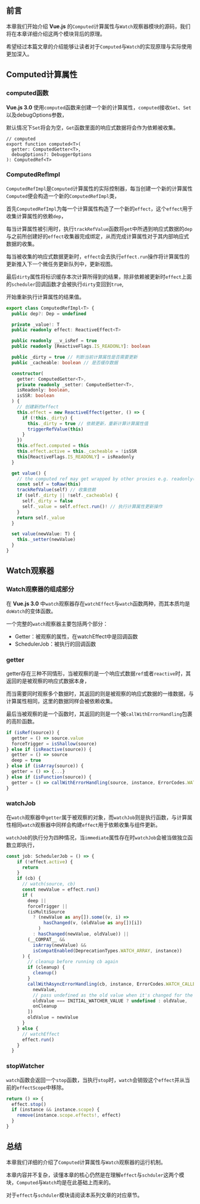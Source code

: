 ## 前言

本章我们开始介绍 __Vue.js__ 的`Computed`计算属性与`Watch`观察器模块的源码，我们将在本章详细介绍这两个模块背后的原理。  

希望经过本篇文章的介绍能够让读者对于`Computed`与`Watch`的实现原理与实际使用更加深入。

## Computed计算属性

### computed函数

__Vue.js 3.0__ 使用`computed`函数来创建一个新的计算属性，`computed`接收`Get`、`Set`以及debugOptions参数，  

默认情况下`Set`将会为空，`Get`函数里面的响应式数据将会作为依赖被收集。

```typesscript
// computed
export function computed<T>(
  getter: ComputedGetter<T>,
  debugOptions?: DebuggerOptions
): ComputedRef<T>
```

### ComputedRefImpl

`ComputedRefImpl`是`Computed`计算属性的实际控制器，每当创建一个新的计算属性`Computed`便会构造一个新的`ComputedRefImpl`类，  

首先`ComputedRefImpl`为每一个计算属性构造了一个新的`effect`，这个`effect`用于收集计算属性的依赖`dep`，  

每当计算属性被引用时，执行`trackRefValue`函数将`get`中所遇到响应式数据的`dep`与之前所创建好的`effect`收集器完成绑定，从而完成计算属性对于其内部响应式数据的收集。  

每当被收集的响应式数据更新时，`effect`会去执行`effect.run`操作将计算属性的更新推入下一个微任务更新队列中，更新视图。  

最后`dirty`属性将标识缓存本次计算所得到的结果，除非依赖被更新时`effect`上面的`scheduler`回调函数才会被执行`dirty`变回到`true`,  

开始重新执行计算属性的结果值。

```typescript
export class ComputedRefImpl<T> {
  public dep?: Dep = undefined

  private _value!: T
  public readonly effect: ReactiveEffect<T>

  public readonly __v_isRef = true
  public readonly [ReactiveFlags.IS_READONLY]: boolean

  public _dirty = true // 判断当前计算属性是否需要更新
  public _cacheable: boolean // 是否缓存数据

  constructor(
    getter: ComputedGetter<T>,
    private readonly _setter: ComputedSetter<T>,
    isReadonly: boolean,
    isSSR: boolean
  ) {
    // 创建新的effect
    this.effect = new ReactiveEffect(getter, () => {
      if (!this._dirty) {
        this._dirty = true // 依赖更新，重新计算计算属性值
        triggerRefValue(this) 
      }
    })
    this.effect.computed = this
    this.effect.active = this._cacheable = !isSSR
    this[ReactiveFlags.IS_READONLY] = isReadonly
  }

  get value() {
    // the computed ref may get wrapped by other proxies e.g. readonly() #3376
    const self = toRaw(this)
    trackRefValue(self) // 收集依赖
    if (self._dirty || !self._cacheable) {
      self._dirty = false
      self._value = self.effect.run()! // 执行计算属性更新操作
    }
    return self._value
  }

  set value(newValue: T) {
    this._setter(newValue)
  }
}
```


## Watch观察器

### Watch观察器的组成部分

在 __Vue.js 3.0__ 中`watch`观察器存在`watchEffect`与`watch`函数两种，而其本质均是`doWatch`的变体函数。 

一个完整的`watch`观察器主要包括两个部分：

- Getter：被观察的属性，在watchEffect中是回调函数
- SchedulerJob：被执行的回调函数

### getter

getter存在三种不同情形，当被观察的是一个响应式数据`ref`或者`reactive`时，其返回的是被观察的响应式数据本身，  

而当需要同时观察多个数据时，其返回的则是被观察的响应式数据的一维数据，与计算属性相同，这里的数据同样会被依赖收集。  

最后当被观察的是一个函数时，其返回的则是一个被`callWithErrorHandling`包裹的高阶函数。

```typescript
if (isRef(source)) {
  getter = () => source.value
  forceTrigger = isShallow(source)
} else if (isReactive(source)) {
  getter = () => source
  deep = true
} else if (isArray(source)) {
  getter = () => {...}
} else if (isFunction(source)) {
  getter = () => callWithErrorHandling(source, instance, ErrorCodes.WATCH_GETTER)
}
```

### watchJob

在`watch`观察器中`getter`属于被观察的对象，而`watchJob`则是执行函数，与计算属性相同`watch`观察器中同样会构建`effect`用于依赖收集与组件更新。  

`watchJob`的执行分为四种情况，当`immediate`属性存在时`watchJob`会被当做独立函数立即执行，

```typescript
const job: SchedulerJob = () => {
    if (!effect.active) {
      return
    }
    if (cb) {
      // watch(source, cb)
      const newValue = effect.run()
      if (
        deep ||
        forceTrigger ||
        (isMultiSource
          ? (newValue as any[]).some((v, i) =>
              hasChanged(v, (oldValue as any[])[i])
            )
          : hasChanged(newValue, oldValue)) ||
        (__COMPAT__ &&
          isArray(newValue) &&
          isCompatEnabled(DeprecationTypes.WATCH_ARRAY, instance))
      ) {
        // cleanup before running cb again
        if (cleanup) {
          cleanup()
        }
        callWithAsyncErrorHandling(cb, instance, ErrorCodes.WATCH_CALLBACK, [
          newValue,
          // pass undefined as the old value when it's changed for the first time
          oldValue === INITIAL_WATCHER_VALUE ? undefined : oldValue,
          onCleanup
        ])
        oldValue = newValue
      }
    } else {
      // watchEffect
      effect.run()
    }
  }
```

### stopWatcher

`watch`函数会返回一个`stop`函数，当执行`stop`时，`watch`会销毁这个`effect`并从当前的`effectScope`中移除。

```typescript
return () => {
  effect.stop()
  if (instance && instance.scope) {
    remove(instance.scope.effects!, effect)
  }
}
```

## 总结

本章我们详细的介绍了`Computed`计算属性与`Watch`观察器的运行机制。  

本章内容并不复杂，读懂本章的核心仍然是在理解`effect`与`schduler`这两个模块，`Computed`与`Watch`均是在此基础上而来的。  

对于`effect`与`schduler`模块请阅读本系列文章的对应章节。




